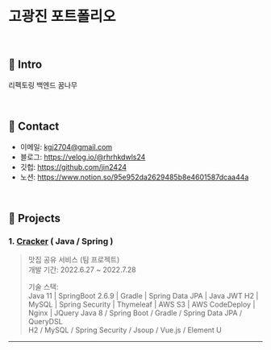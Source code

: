 # 고광진 포트폴리오

</br>

## :pushpin: Intro
리펙토링 백엔드 꿈나무

</br>

## :pushpin: Contact
- 이메일: kgj2704@gmail.com
- 블로그: https://velog.io/@rhrhkdwls24
- 깃헙: https://github.com/jin2424
- 노션: https://www.notion.so/95e952da2629485b8e4601587dcaa44a

</br>

## :pushpin: Projects
### 1. [Cracker](https://github.com/team-economy/cracker-spring) ( Java / Spring )
>맛집 공유 서비스 (팀 프로젝트)  
>개발 기간: 2022.6.27 ~ 2022.7.28 
>  
>기술 스택:  
>Java 11 | SpringBoot 2.6.9 | Gradle | Spring Data JPA | Java JWT
>H2 | MySQL | Spring Security | Thymeleaf | AWS S3 | AWS CodeDeploy | Nginx | JQuery
>Java 8 / Spring Boot / Gradle / Spring Data JPA / QueryDSL  
>H2 / MySQL / Spring Security / Jsoup / Vue.js / Element U  
---
